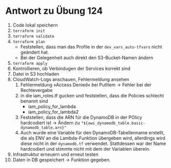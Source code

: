 # Antwort zu Übung 124

1. Code lokal speichern
1. `terraform init`
1. `terraform validate`
1. `terraform plan`
    - Feststellen, dass man das Profile in der `dev_vars_auto-tfvars` nicht geändert hat.
    - Bei der Gelegenheit auch direkt den S3-Bucket-Namen ändern
1. `terraform apply`
1. Kontrollieren, ob Verbindugen der Services korrekt sind
1. Datei in S3 hochladen
1. CloudWatch-Logs anschauen, Fehlermeldung ansehen
    1. Fehlermeldung »Access Denied« bei PutItem → Fehler bei der Rechtevergabe
    1. in die iam_roles.tf gucken und feststellen, dass die Policies schlecht benannt sind
        - iam_policy_for_lambda
        - iam_policy_for_lambda2
    1. Feststellen, dass die ARN für die DynamoDB in der POlicy hardcodiert ist
       → Ändern zu `"${aws_dynamodb_table.basic-dynamodb_table.arn}"`
    1. Auch wurde eine Variable für den DynamoDB-Tabellenname erstellt, die als ENV an die Lambda-Funktion übergeben wird, allerdings wird diese nicht in der `dynamodb.tf` verwendet. Stattdessen war der Name hardcodiert und stimmte nicht mit dem der Variablen überein.
1. Infrastruktur erneuern und erneut testen
1. Daten in DB gespeichert → Funktion gegeben.
